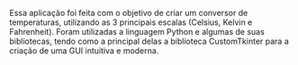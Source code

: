 Essa aplicação foi feita com o objetivo de criar um conversor de temperaturas, utilizando as 3 principais escalas (Celsius, Kelvin e Fahrenheit).
Foram utilizadas a linguagem Python e algumas de suas bibliotecas, tendo como a principal delas a biblioteca CustomTkinter para a criação de uma GUI intuitiva e moderna.
